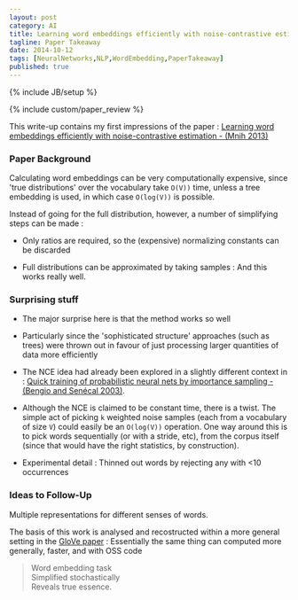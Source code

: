 ```yaml
---
layout: post
category: AI
title: Learning word embeddings efficiently with noise-contrastive estimation - Mnih 2013
tagline: Paper Takeaway
date: 2014-10-12
tags: [NeuralNetworks,NLP,WordEmbedding,PaperTakeaway]
published: true
---
```

{% include JB/setup %}

{% include custom/paper_review %}

This write-up contains my first impressions of the paper : 
[Learning word embeddings efficiently with noise-contrastive estimation - (Mnih 2013)](https://www.cs.toronto.edu/~amnih/papers/wordreps.pdf)

### Paper Background

Calculating word embeddings can be very computationally expensive, since 'true distributions' over the vocabulary take ```O(V))``` time, unless a tree embedding is used, in which case ```O(log(V))``` is possible.

Instead of going for the full distribution, however, a number of simplifying steps can be made :

*  Only ratios are required, so the (expensive) normalizing constants can be discarded

*  Full distributions can be approximated by taking samples : And this works really well.


### Surprising stuff

*  The major surprise here is that the method works so well

*  Particularly since the 'sophisticated structure' approaches (such as trees) were thrown out in favour of just processing larger quantities of data more efficiently

*  The NCE idea had already been explored in a slightly different context in : [Quick training of probabilistic neural nets by importance sampling - (Bengio and Sen&eacute;cal 2003)](http://www.iro.umontreal.ca/~lisa/pointeurs/senecal_aistats2003.pdf).

*  Although the NCE is claimed to be constant time, there is a twist.  The simple act of picking ```k``` weighted noise samples (each from a vocabulary of size ```V```) could easily be an ```O(log(V))``` operation.  One way around this is to pick words sequentially (or with a stride, etc), from the corpus itself (since that would have the right statistics, by construction).

*  Experimental detail : Thinned out words by rejecting any with &lt;10 occurrences


### Ideas to Follow-Up

Multiple representations for different senses of words.

The basis of this work is analysed and recostructed within a more general setting in the [GloVe paper](/ai/2014/10/13/GloVe/) : Essentially the same thing can computed more generally, faster, and with OSS code


> Word embedding task         <br />
> Simplified stochastically   <br />
> Reveals true essence.     
